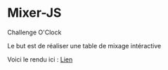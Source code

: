 # Mixer-JS

Challenge O'Clock

Le but est de réaliser une table de mixage intéractive

Voici le rendu ici : [Lien](https://thibaudmallet.github.io/Mixer-JS/)
